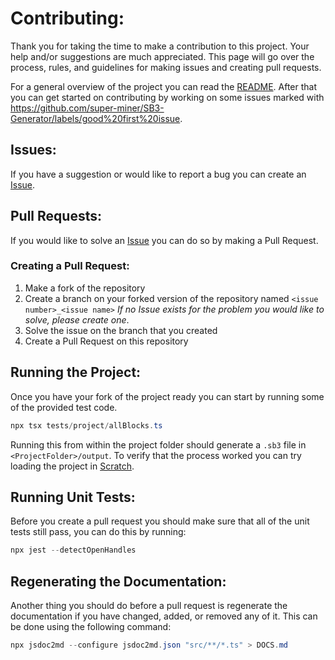 # Contributing:

Thank you for taking the time to make a contribution to this project. Your help and/or suggestions are much appreciated. This page will go over the process, rules, and guidelines for making issues and creating pull requests.

For a general overview of the project you can read the [README](README.md). After that you can get started on contributing by working on some issues marked with https://github.com/super-miner/SB3-Generator/labels/good%20first%20issue.

## Issues:

If you have a suggestion or would like to report a bug you can create an [Issue](https://github.com/super-miner/SB3-Generator/issues).

## Pull Requests:

If you would like to solve an [Issue](https://github.com/super-miner/SB3-Generator/issues) you can do so by making a Pull Request.

### Creating a Pull Request:
1. Make a fork of the repository
2. Create a branch on your forked version of the repository named `<issue number>_<issue name>` *If no Issue exists for the problem you would like to solve, please create one*.
3. Solve the issue on the branch that you created
4. Create a Pull Request on this repository

## Running the Project:
Once you have your fork of the project ready you can start by running some of the provided test code.
```powershell
npx tsx tests/project/allBlocks.ts
```
Running this from within the project folder should generate a `.sb3` file in `<ProjectFolder>/output`. To verify that the process worked you can try loading the project in [Scratch](https://scratch.mit.edu).

## Running Unit Tests:
Before you create a pull request you should make sure that all of the unit tests still pass, you can do this by running:
```powershell
npx jest --detectOpenHandles
```

## Regenerating the Documentation:
Another thing you should do before a pull request is regenerate the documentation if you have changed, added, or removed any of it. This can be done using the following command:
```powershell
npx jsdoc2md --configure jsdoc2md.json "src/**/*.ts" > DOCS.md
```

